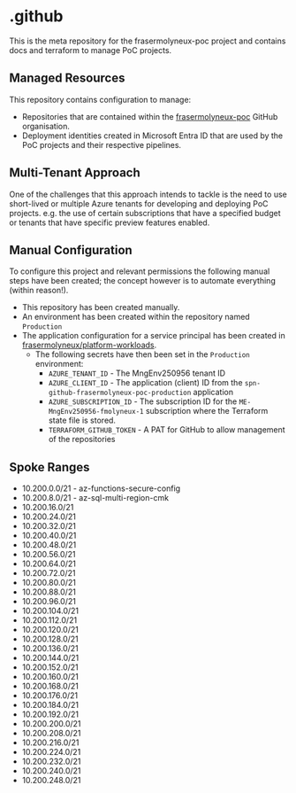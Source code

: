 # .github

This is the meta repository for the frasermolyneux-poc project and contains docs and terraform to manage PoC projects.

## Managed Resources

This repository contains configuration to manage: 

* Repositories that are contained within the [frasermolyneux-poc](https://github.com/frasermolyneux-poc) GitHub organisation.
* Deployment identities created in Microsoft Entra ID that are used by the PoC projects and their respective pipelines.

## Multi-Tenant Approach

One of the challenges that this approach intends to tackle is the need to use short-lived or multiple Azure tenants for developing and deploying PoC projects. e.g. the use of certain subscriptions that have a specified budget or tenants that have specific preview features enabled.

## Manual Configuration

To configure this project and relevant permissions the following manual steps have been created; the concept however is to automate everything (within reason!).

* This repository has been created manually.
* An environment has been created within the repository named `Production`
* The application configuration for a service principal has been created in [frasermolyneux/platform-workloads](https://github.com/frasermolyneux/platform-workloads/blob/main/terraform/poc_management.tf).
  * The following secrets have then been set in the `Production` environment:
    * `AZURE_TENANT_ID` - The MngEnv250956 tenant ID
    * `AZURE_CLIENT_ID` - The application (client) ID from the `spn-github-frasermolyneux-poc-production` application
    * `AZURE_SUBSCRIPTION_ID` - The subscription ID for the `ME-MngEnv250956-fmolyneux-1` subscription where the Terraform state file is stored.
    * `TERRAFORM_GITHUB_TOKEN` - A PAT for GitHub to allow management of the repositories

## Spoke Ranges

* 10.200.0.0/21	- az-functions-secure-config
* 10.200.8.0/21	- az-sql-multi-region-cmk
* 10.200.16.0/21	
* 10.200.24.0/21	
* 10.200.32.0/21		
* 10.200.40.0/21	
* 10.200.48.0/21	
* 10.200.56.0/21	
* 10.200.64.0/21			
* 10.200.72.0/21	
* 10.200.80.0/21	
* 10.200.88.0/21	
* 10.200.96.0/21				
* 10.200.104.0/21		
* 10.200.112.0/21			
* 10.200.120.0/21		
* 10.200.128.0/21						
* 10.200.136.0/21		
* 10.200.144.0/21			
* 10.200.152.0/21		
* 10.200.160.0/21				
* 10.200.168.0/21		
* 10.200.176.0/21			
* 10.200.184.0/21		
* 10.200.192.0/21					
* 10.200.200.0/21		
* 10.200.208.0/21			
* 10.200.216.0/21		
* 10.200.224.0/21				
* 10.200.232.0/21		
* 10.200.240.0/21			
* 10.200.248.0/21		